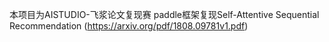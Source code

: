 本项目为AISTUDIO-飞浆论文复现赛 paddle框架复现Self-Attentive Sequential Recommendation (https://arxiv.org/pdf/1808.09781v1.pdf)
